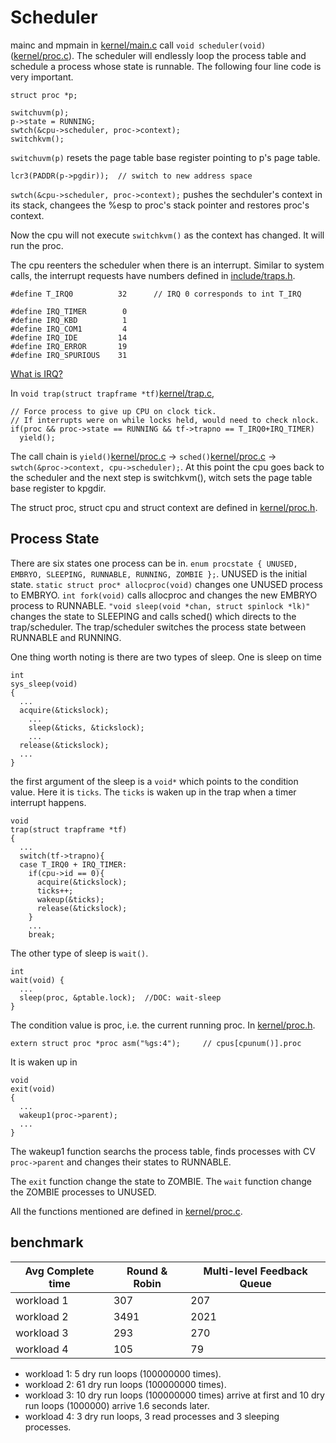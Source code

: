 # Scheduler

mainc and mpmain in [kernel/main.c](../kernel/main.c) call ``void scheduler(void)`` ([kernel/proc.c](../kernel/proc.c)). The scheduler will endlessly loop the process table and schedule a process whose state is runnable. The following four line code is very important.

    struct proc *p;

    switchuvm(p);
    p->state = RUNNING;
    swtch(&cpu->scheduler, proc->context);
    switchkvm();

``switchuvm(p)`` resets the page table base register pointing to p's page table. 

    lcr3(PADDR(p->pgdir));  // switch to new address space

``swtch(&cpu->scheduler, proc->context);`` pushes the sechduler's context in its stack, changees the %esp to proc's stack pointer and restores proc's context.

Now the cpu will not execute ``switchkvm()`` as the context has changed. It will run the proc.

The cpu reenters the scheduler when there is an interrupt. Similar to system calls, the interrupt requests have numbers defined in [include/traps.h](../include/traps.h). 

    #define T_IRQ0          32      // IRQ 0 corresponds to int T_IRQ

    #define IRQ_TIMER        0
    #define IRQ_KBD          1
    #define IRQ_COM1         4
    #define IRQ_IDE         14
    #define IRQ_ERROR       19
    #define IRQ_SPURIOUS    31

[What is IRQ?](https://en.wikipedia.org/wiki/Interrupt_request_(PC_architecture))

In ``void trap(struct trapframe *tf)``[kernel/trap.c](../kernel/trap.c), 

    // Force process to give up CPU on clock tick.
    // If interrupts were on while locks held, would need to check nlock.
    if(proc && proc->state == RUNNING && tf->trapno == T_IRQ0+IRQ_TIMER)
      yield();

The call chain is ``yield()``[kernel/proc.c](../kernel/proc.c) -> ``sched()``[kernel/proc.c](../kernel/proc.c) -> ``swtch(&proc->context, cpu->scheduler);``. At this point the cpu goes back to the scheduler and the next step is switchkvm(), witch sets the page table base register to kpgdir.

The struct proc, struct cpu and struct context are defined in [kernel/proc.h](../kernel/proc.h).


## Process State
There are six states one process can be in.  ``enum procstate { UNUSED, EMBRYO, SLEEPING, RUNNABLE, RUNNING, ZOMBIE };``. UNUSED is the initial state. ``static struct proc* allocproc(void)`` changes one UNUSED process to EMBRYO. ``int fork(void)`` calls allocproc and changes the new EMBRYO process to RUNNABLE. ``"void sleep(void *chan, struct spinlock *lk)"`` changes the state to SLEEPING and calls sched() which directs to the trap/scheduler. The trap/scheduler switches the process state between RUNNABLE and RUNNING.

One thing worth noting is there are two types of sleep. One is sleep on time

    int
    sys_sleep(void)
    {
      ...
      acquire(&tickslock);
        ...
        sleep(&ticks, &tickslock);
        ...
      release(&tickslock);
      ...
    }

the first argument of the sleep is a ``void*`` which points to the condition value. Here it is ``ticks``. The ``ticks`` is waken up in the trap when a timer interrupt happens.

    void
    trap(struct trapframe *tf)
    {
      ...
      switch(tf->trapno){
      case T_IRQ0 + IRQ_TIMER:
        if(cpu->id == 0){
          acquire(&tickslock);
          ticks++;
          wakeup(&ticks);
          release(&tickslock);
        }
        ...
        break;

The other type of sleep is ``wait()``.     

    int
    wait(void) {
      ...
      sleep(proc, &ptable.lock);  //DOC: wait-sleep
    }

The condition value is proc, i.e. the current running proc. In [kernel/proc.h](../kernel/proc.h).

    extern struct proc *proc asm("%gs:4");     // cpus[cpunum()].proc

It is waken up in 

    void
    exit(void)
    {
      ...
      wakeup1(proc->parent);
      ...
    }

The wakeup1 function searchs the process table, finds processes with CV ``proc->parent`` and changes their states to RUNNABLE.

The ``exit`` function change the state to ZOMBIE. The ``wait`` function change the ZOMBIE processes to UNUSED.



All the functions mentioned are defined in [kernel/proc.c](../kernel/proc.c). 



## benchmark
| Avg Complete time | Round & Robin | Multi-level Feedback Queue |
| ----------------- | ------------- | -------------------------- |
| workload 1        | 307           | 207                        |
| workload 2        | 3491          | 2021                       |
| workload 3        | 293           | 270                        |
| workload 4        | 105           | 79                         |


* workload 1: 5 dry run loops (100000000 times).
* workload 2: 61 dry run loops (100000000 times).
* workload 3: 10 dry run loops (100000000 times) arrive at first and 10 dry run loops (1000000) arrive 1.6 seconds later.
* workload 4: 3 dry run loops, 3 read processes and 3 sleeping processes.
